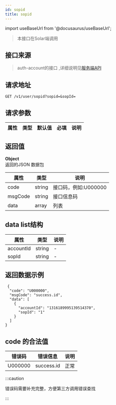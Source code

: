 ```yaml
---
id: sopid
title: sopid
---
```


import useBaseUrl from '@docusaurus/useBaseUrl';

> 本接口在Solar端调用

## 接口来源

>auth-account的接口 ,详细说明见[服务端API](/specification.md)


## 请求地址
``` 
GET /v1/user/sopid?sopid=&sopId=
```
## 请求参数

|属性|类型|默认值|必填|说明|
|----|----|----|-----|----|
 
## 返回值
<b>Object</b>  
返回的JSON 数据包

|属性|类型|说明|
|----|----|----|
|code|string|接口码，例如:U000000|
|msgCode|string|接口信息码|
|data|array|列表|

## data list结构
 |属性|类型|说明|
|----|----|----|
|accountId|string|-|
|sopId|string|-|


## 返回数据示例
```
 {
  "code": "U000000",
  "msgCode": "success.id",
  "data": [
    {
      "accountId": "1316189995139514370",
      "sopId": "1"
    }
  ]
}
```
## code 的合法值
|错误码|错误信息|说明|
|----|----|----|
|U000000|success.id|正常|


:::caution

错误码需要补充完整，方便第三方调用错误查找

:::

